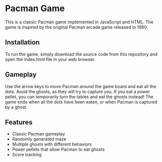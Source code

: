 # Pacman Game

This is a classic Pacman game implemented in JavaScript and HTML. The game is inspired by the original Pacman arcade game released in 1980.

## Installation

To run the game, simply download the source code from this repository and open the index.html file in your web browser.

## Gameplay

Use the arrow keys to move Pacman around the game board and eat all the dots. Avoid the ghosts, as they will try to capture you.
If you eat a power pellet, you can temporarily turn the tables and eat the ghosts instead!
The game ends when all the dots have been eaten, or when Pacman is captured by a ghost.

## Features

- Classic Pacman gameplay
- Randomly generated maze
- Multiple ghosts with different behaviors
- Power pellets that allow Pacman to eat ghosts
- Score tracking
